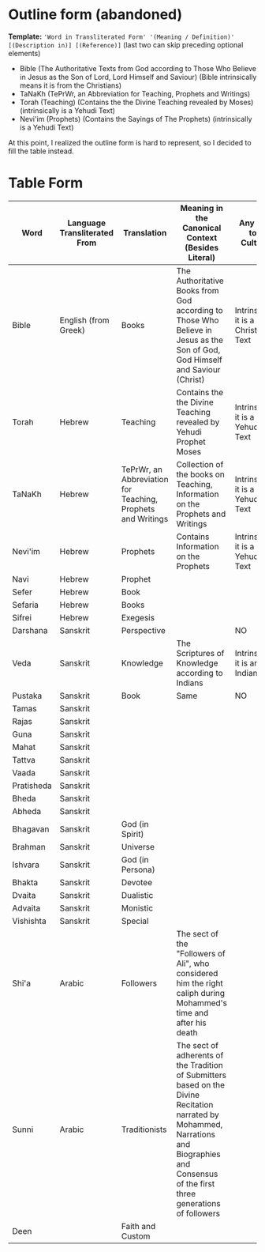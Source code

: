 # Outline form (abandoned)
**Template:** `'Word in Transliterated Form' '(Meaning / Definition)' [(Description in)] [(Reference)]` (last two can skip preceding optional elements)

- Bible (The Authoritative Texts from God according to Those Who Believe in Jesus as the Son of Lord, Lord Himself and Saviour) (Bible intrinsically means it is from the Christians)
- TaNaKh (TePrWr, an Abbreviation for Teaching, Prophets and Writings)
- Torah (Teaching) (Contains the the Divine Teaching revealed by Moses) (intrinsically is a Yehudi Text)
- Nevi'im (Prophets) (Contains the Sayings of The Prophets) (intrinsically is a Yehudi Text)

At this point, I realized the outline form is hard to represent, so I decided to fill the table instead.
# Table Form

| Word       | Language Transliterated From | Translation                                                 | Meaning in the Canonical Context (Besides Literal)                                                                                                                                             | Any Ties to a Cultural               |
| ---------- | ---------------------------- | ----------------------------------------------------------- | ---------------------------------------------------------------------------------------------------------------------------------------------------------------------------------------------- | ------------------------------------ |
| Bible      | English (from Greek)         | Books                                                       | The Authoritative Books from God according to Those Who Believe in Jesus as the Son of God, God Himself and Saviour (Christ)                                                                   | Intrinsically it is a Christian Text |
| Torah      | Hebrew                       | Teaching                                                    | Contains the the Divine Teaching revealed by Yehudi Prophet Moses                                                                                                                              | Intrinsically it is a Yehudi Text    |
| TaNaKh     | Hebrew                       | TePrWr, an Abbreviation for Teaching, Prophets and Writings | Collection of the books on Teaching, Information on the Prophets and Writings                                                                                                                  | Intrinsically it is a Yehudi Text    |
| Nevi'im    | Hebrew                       | Prophets                                                    | Contains Information on the Prophets                                                                                                                                                           | Intrinsically it is a Yehudi Text    |
| Navi       | Hebrew                       | Prophet                                                     |                                                                                                                                                                                                |                                      |
| Sefer      | Hebrew                       | Book                                                        |                                                                                                                                                                                                |                                      |
| Sefaria    | Hebrew                       | Books                                                       |                                                                                                                                                                                                |                                      |
| Sifrei     | Hebrew                       | Exegesis                                                    |                                                                                                                                                                                                |                                      |
| Darshana   | Sanskrit                     | Perspective                                                 |                                                                                                                                                                                                | NO                                   |
| Veda       | Sanskrit                     | Knowledge                                                   | The Scriptures of Knowledge according to Indians                                                                                                                                               | Intrinsically it is an Indian Text   |
| Pustaka    | Sanskrit                     | Book                                                        | Same                                                                                                                                                                                           | NO                                   |
| Tamas      | Sanskrit                     |                                                             |                                                                                                                                                                                                |                                      |
| Rajas      | Sanskrit                     |                                                             |                                                                                                                                                                                                |                                      |
| Guna       | Sanskrit                     |                                                             |                                                                                                                                                                                                |                                      |
| Mahat      | Sanskrit                     |                                                             |                                                                                                                                                                                                |                                      |
| Tattva     | Sanskrit                     |                                                             |                                                                                                                                                                                                |                                      |
| Vaada      | Sanskrit                     |                                                             |                                                                                                                                                                                                |                                      |
| Pratisheda | Sanskrit                     |                                                             |                                                                                                                                                                                                |                                      |
| Bheda      | Sanskrit                     |                                                             |                                                                                                                                                                                                |                                      |
| Abheda     | Sanskrit                     |                                                             |                                                                                                                                                                                                |                                      |
| Bhagavan   | Sanskrit                     | God (in Spirit)                                             |                                                                                                                                                                                                |                                      |
| Brahman    | Sanskrit                     | Universe                                                    |                                                                                                                                                                                                |                                      |
| Ishvara    | Sanskrit                     | God (in Persona)                                            |                                                                                                                                                                                                |                                      |
| Bhakta     | Sanskrit                     | Devotee                                                     |                                                                                                                                                                                                |                                      |
| Dvaita     | Sanskrit                     | Dualistic                                                   |                                                                                                                                                                                                |                                      |
| Advaita    | Sanskrit                     | Monistic                                                    |                                                                                                                                                                                                |                                      |
| Vishishta  | Sanskrit                     | Special                                                     |                                                                                                                                                                                                |                                      |
| Shi'a      | Arabic                       | Followers                                                   | The sect of the "Followers of Ali", who considered him the right caliph during Mohammed's time and after his death                                                                             |                                      |
| Sunni      | Arabic                       | Traditionists                                               | The sect of adherents of the Tradition of Submitters based on the Divine Recitation narrated by Mohammed, Narrations and Biographies and Consensus of the first three generations of followers |                                      |
| Deen       |                              | Faith and Custom                                            |                                                                                                                                         